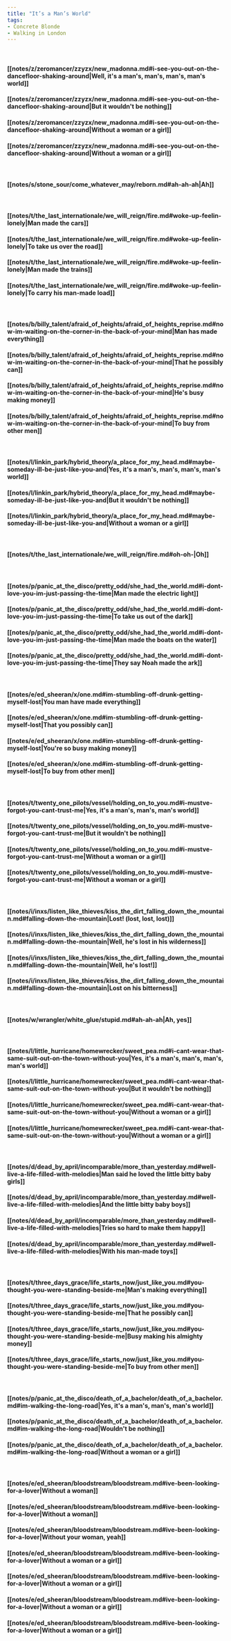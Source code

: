 ```yaml
---
title: "It’s a Man’s World"
tags:
- Concrete Blonde
- Walking in London
---
```

&nbsp;
#### [[notes/z/zeromancer/zzyzx/new_madonna.md#i-see-you-out-on-the-dancefloor-shaking-around|Well, it's a man's, man's, man's, man's world]]
#### [[notes/z/zeromancer/zzyzx/new_madonna.md#i-see-you-out-on-the-dancefloor-shaking-around|But it wouldn't be nothing]]
#### [[notes/z/zeromancer/zzyzx/new_madonna.md#i-see-you-out-on-the-dancefloor-shaking-around|Without a woman or a girl]]
#### [[notes/z/zeromancer/zzyzx/new_madonna.md#i-see-you-out-on-the-dancefloor-shaking-around|Without a woman or a girl]]
&nbsp;
#### [[notes/s/stone_sour/come_whatever_may/reborn.md#ah-ah-ah|Ah]]
&nbsp;
#### [[notes/t/the_last_internationale/we_will_reign/fire.md#woke-up-feelin-lonely|Man made the cars]]
#### [[notes/t/the_last_internationale/we_will_reign/fire.md#woke-up-feelin-lonely|To take us over the road]]
#### [[notes/t/the_last_internationale/we_will_reign/fire.md#woke-up-feelin-lonely|Man made the trains]]
#### [[notes/t/the_last_internationale/we_will_reign/fire.md#woke-up-feelin-lonely|To carry his man-made load]]
&nbsp;
#### [[notes/b/billy_talent/afraid_of_heights/afraid_of_heights_reprise.md#now-im-waiting-on-the-corner-in-the-back-of-your-mind|Man has made everything]]
#### [[notes/b/billy_talent/afraid_of_heights/afraid_of_heights_reprise.md#now-im-waiting-on-the-corner-in-the-back-of-your-mind|That he possibly can]]
#### [[notes/b/billy_talent/afraid_of_heights/afraid_of_heights_reprise.md#now-im-waiting-on-the-corner-in-the-back-of-your-mind|He's busy making money]]
#### [[notes/b/billy_talent/afraid_of_heights/afraid_of_heights_reprise.md#now-im-waiting-on-the-corner-in-the-back-of-your-mind|To buy from other men]]
&nbsp;
#### [[notes/l/linkin_park/hybrid_theory/a_place_for_my_head.md#maybe-someday-ill-be-just-like-you-and|Yes, it's a man's, man's, man's, man's world]]
#### [[notes/l/linkin_park/hybrid_theory/a_place_for_my_head.md#maybe-someday-ill-be-just-like-you-and|But it wouldn't be nothing]]
#### [[notes/l/linkin_park/hybrid_theory/a_place_for_my_head.md#maybe-someday-ill-be-just-like-you-and|Without a woman or a girl]]
&nbsp;
#### [[notes/t/the_last_internationale/we_will_reign/fire.md#oh-oh-|Oh]]
&nbsp;
#### [[notes/p/panic_at_the_disco/pretty_odd/she_had_the_world.md#i-dont-love-you-im-just-passing-the-time|Man made the electric light]]
#### [[notes/p/panic_at_the_disco/pretty_odd/she_had_the_world.md#i-dont-love-you-im-just-passing-the-time|To take us out of the dark]]
#### [[notes/p/panic_at_the_disco/pretty_odd/she_had_the_world.md#i-dont-love-you-im-just-passing-the-time|Man made the boats on the water]]
#### [[notes/p/panic_at_the_disco/pretty_odd/she_had_the_world.md#i-dont-love-you-im-just-passing-the-time|They say Noah made the ark]]
&nbsp;
#### [[notes/e/ed_sheeran/x/one.md#im-stumbling-off-drunk-getting-myself-lost|You man have made everything]]
#### [[notes/e/ed_sheeran/x/one.md#im-stumbling-off-drunk-getting-myself-lost|That you possibly can]]
#### [[notes/e/ed_sheeran/x/one.md#im-stumbling-off-drunk-getting-myself-lost|You're so busy making money]]
#### [[notes/e/ed_sheeran/x/one.md#im-stumbling-off-drunk-getting-myself-lost|To buy from other men]]
&nbsp;
#### [[notes/t/twenty_one_pilots/vessel/holding_on_to_you.md#i-mustve-forgot-you-cant-trust-me|Yes, it's a man's, man's, man's world]]
#### [[notes/t/twenty_one_pilots/vessel/holding_on_to_you.md#i-mustve-forgot-you-cant-trust-me|But it wouldn't be nothing]]
#### [[notes/t/twenty_one_pilots/vessel/holding_on_to_you.md#i-mustve-forgot-you-cant-trust-me|Without a woman or a girl]]
#### [[notes/t/twenty_one_pilots/vessel/holding_on_to_you.md#i-mustve-forgot-you-cant-trust-me|Without a woman or a girl]]
&nbsp;
#### [[notes/i/inxs/listen_like_thieves/kiss_the_dirt_falling_down_the_mountain.md#falling-down-the-mountain|Lost! (lost, lost, lost)]]
#### [[notes/i/inxs/listen_like_thieves/kiss_the_dirt_falling_down_the_mountain.md#falling-down-the-mountain|Well, he's lost in his wilderness]]
#### [[notes/i/inxs/listen_like_thieves/kiss_the_dirt_falling_down_the_mountain.md#falling-down-the-mountain|Well, he's lost!]]
#### [[notes/i/inxs/listen_like_thieves/kiss_the_dirt_falling_down_the_mountain.md#falling-down-the-mountain|Lost on his bitterness]]
&nbsp;
#### [[notes/w/wrangler/white_glue/stupid.md#ah-ah-ah|Ah, yes]]
&nbsp;
#### [[notes/l/little_hurricane/homewrecker/sweet_pea.md#i-cant-wear-that-same-suit-out-on-the-town-without-you|Yes, it's a man's, man's, man's, man's world]]
#### [[notes/l/little_hurricane/homewrecker/sweet_pea.md#i-cant-wear-that-same-suit-out-on-the-town-without-you|But it wouldn't be nothing]]
#### [[notes/l/little_hurricane/homewrecker/sweet_pea.md#i-cant-wear-that-same-suit-out-on-the-town-without-you|Without a woman or a girl]]
#### [[notes/l/little_hurricane/homewrecker/sweet_pea.md#i-cant-wear-that-same-suit-out-on-the-town-without-you|Without a woman or a girl]]
&nbsp;
#### [[notes/d/dead_by_april/incomparable/more_than_yesterday.md#well-live-a-life-filled-with-melodies|Man said he loved the little bitty baby girls]]
#### [[notes/d/dead_by_april/incomparable/more_than_yesterday.md#well-live-a-life-filled-with-melodies|And the little bitty baby boys]]
#### [[notes/d/dead_by_april/incomparable/more_than_yesterday.md#well-live-a-life-filled-with-melodies|Tries so hard to make them happy]]
#### [[notes/d/dead_by_april/incomparable/more_than_yesterday.md#well-live-a-life-filled-with-melodies|With his man-made toys]]
&nbsp;
#### [[notes/t/three_days_grace/life_starts_now/just_like_you.md#you-thought-you-were-standing-beside-me|Man's making everything]]
#### [[notes/t/three_days_grace/life_starts_now/just_like_you.md#you-thought-you-were-standing-beside-me|That he possibly can]]
#### [[notes/t/three_days_grace/life_starts_now/just_like_you.md#you-thought-you-were-standing-beside-me|Busy making his almighty money]]
#### [[notes/t/three_days_grace/life_starts_now/just_like_you.md#you-thought-you-were-standing-beside-me|To buy from other men]]
&nbsp;
#### [[notes/p/panic_at_the_disco/death_of_a_bachelor/death_of_a_bachelor.md#im-walking-the-long-road|Yes, it's a man's, man's, man's world]]
#### [[notes/p/panic_at_the_disco/death_of_a_bachelor/death_of_a_bachelor.md#im-walking-the-long-road|Wouldn't be nothing]]
#### [[notes/p/panic_at_the_disco/death_of_a_bachelor/death_of_a_bachelor.md#im-walking-the-long-road|Without a woman or a girl]]
&nbsp;
#### [[notes/e/ed_sheeran/bloodstream/bloodstream.md#ive-been-looking-for-a-lover|Without a woman]]
#### [[notes/e/ed_sheeran/bloodstream/bloodstream.md#ive-been-looking-for-a-lover|Without a woman]]
#### [[notes/e/ed_sheeran/bloodstream/bloodstream.md#ive-been-looking-for-a-lover|Without your woman, yeah]]
#### [[notes/e/ed_sheeran/bloodstream/bloodstream.md#ive-been-looking-for-a-lover|Without a woman or a girl]]
#### [[notes/e/ed_sheeran/bloodstream/bloodstream.md#ive-been-looking-for-a-lover|Without a woman or a girl]]
#### [[notes/e/ed_sheeran/bloodstream/bloodstream.md#ive-been-looking-for-a-lover|Without a woman or a girl]]
#### [[notes/e/ed_sheeran/bloodstream/bloodstream.md#ive-been-looking-for-a-lover|Without a woman or a girl]]
